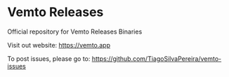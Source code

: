 # Vemto Releases

Official repository for Vemto Releases Binaries

Visit out website: https://vemto.app

To post issues, please go to: https://github.com/TiagoSilvaPereira/vemto-issues
